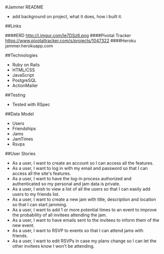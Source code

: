 #Jammer README

* add background on project, what it does, how i built it.

##Links

####ERD
http://i.imgur.com/Ie7DSz6.png
####Pivotal Tracker
https://www.pivotaltracker.com/s/projects/1047322
####Heroku
jammer.herokuapp.com

##Technologies

* Ruby on Rails
* HTML/CSS
* JavaScript
* PostgreSQL
* ActionMailer

##Testing

* Tested with RSpec

##Data Model

* Users
* Friendships
* Jams
* JamTimes
* Rsvps

##User Stories

* As a user, I want to create an account so I can access all the features.
* As a user, I want to log in with my email and password so that I can access all the site's features.
* As a user, I want to have the log-in process authorized and authenticated so my personal and jam data is private.
* As a user, I wish to view a list of all the users so that I can easily add users to my friends list.
* As a user, I want to create a new jam with title, description and location so that I can start jamming.
* As a user, I want to add 1 or more potential times to an event to improve the probability of all invitees attending the jam.
* As a user, I want to have emails sent to the invitees to inform them of the new event.
* As a user, I want to RSVP to events so that I can attend jams with friends.
* As a user, I want to edit RSVPs in case my plans change so I can let the other invitees know I won't be attending.
